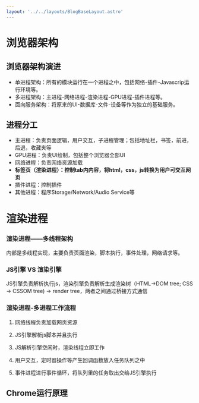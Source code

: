 ```yaml
---
layout: '../../layouts/BlogBaseLayout.astro'
---
```

# 浏览器架构
## 浏览器架构演进
* 单进程架构：所有的模块运行在一个进程之中，包括网络-插件-Javascrip运行环境等。
* 多进程架构：主进程-网络进程-渲染进程-GPU进程-插件进程等。
* 面向服务架构：将原来的UI-数据库-文件-设备等作为独立的基础服务。  

## 进程分工
- 主进程：负责页面逻辑，用户交互，子进程管理；包括地址栏，书签，前进，后退，收藏夹等
- GPU进程：负责UI绘制，包括整个浏览器全部UI
- 网络进程：负责网络资源加载
- **标签页（渲染进程）：控制tab内内容，将html，css，js转换为用户可交互网页** 
- 插件进程：控制插件
- 其他进程：程序Storage/Network/Audio Service等

# 渲染进程

### 渲染进程——多线程架构

内部是多线程实现，主要负责页面渲染，脚本执行，事件处理，网络请求等。



### JS引擎 VS 渲染引擎

JS引擎负责解析执行js，渲染引擎负责解析生成渲染树（HTML->DOM tree; CSS -> CSSOM tree) -> render tree，两者之间通过桥接方式通信

### 渲染进程-多进程工作流程

1. 网络线程负责加载网页资源

2. JS引擎解析js脚本并且执行

3. JS解析引擎空闲时，渲染线程立即工作

4. 用户交互，定时器操作等产生回调函数放入任务队列之中

5. 事件进程进行事件循环，将队列里的任务取出交给JS引擎执行


## Chrome运行原理



